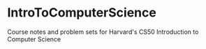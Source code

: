 # IntroToComputerScience
Course notes and problem sets for Harvard's CS50 Introduction to Computer Science
